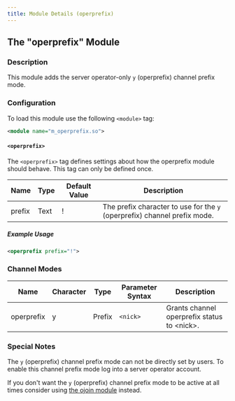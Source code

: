 ```yaml
---
title: Module Details (operprefix)
---
```


## The "operprefix" Module

### Description

This module adds the server operator-only `y` (operprefix) channel prefix mode.

### Configuration

To load this module use the following `<module>` tag:

```xml
<module name="m_operprefix.so">
```

#### `<operprefix>`

The `<operprefix>` tag defines settings about how the operprefix module should behave. This tag can only be defined once.

Name   | Type | Default Value | Description
------ | ---- | ------------- | -----------
prefix | Text | !             | The prefix character to use for the `y` (operprefix) channel prefix mode.

##### Example Usage

```xml
<operprefix prefix="!">
```

### Channel Modes

Name       | Character | Type      | Parameter Syntax | Description
---------- | --------- | --------- | ---------------- | -----------
operprefix | y         | Prefix    | `<nick>`         | Grants channel operprefix status to &lt;nick&gt;.

### Special Notes

The `y` (operprefix) channel prefix mode can not be directly set by users. To enable this channel prefix mode log into a server operator account.

If you don't want the `y` (operprefix) channel prefix mode to be active at all times consider using [the ojoin module](/2/modules/ojoin) instead.
